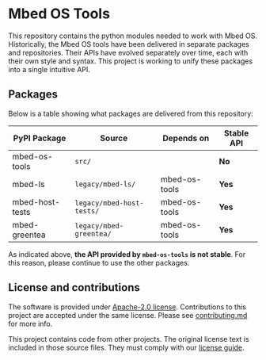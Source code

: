 # Mbed OS Tools

This repository contains the python modules needed to work with Mbed OS. Historically, the Mbed OS tools have been delivered in separate packages and repositories. Their APIs have evolved separately over time, each with their own style and syntax. This project is working to unify these packages into a single intuitive API.

## Packages

Below is a table showing what packages are delivered from this repository:

| PyPI Package | Source | Depends on | Stable API |
| ------- | ------ | ---------- | ---------- |
| mbed-os-tools | `src/` | | **No** |
| mbed-ls | `legacy/mbed-ls/` | mbed-os-tools | **Yes** |
| mbed-host-tests | `legacy/mbed-host-tests/` | mbed-os-tools | **Yes** |
| mbed-greentea | `legacy/mbed-greentea/` | mbed-os-tools | **Yes** |

As indicated above, **the API provided by `mbed-os-tools` is not stable**. For this reason, please continue to use the other packages.

## License and contributions

The software is provided under [Apache-2.0 license](LICENSE). Contributions to this project are accepted under the same license. Please see [contributing.md](CONTRIBUTING.md) for more info.

This project contains code from other projects. The original license text is included in those source files. They must comply with our [license guide](https://os.mbed.com/docs/latest/reference/license.html).
